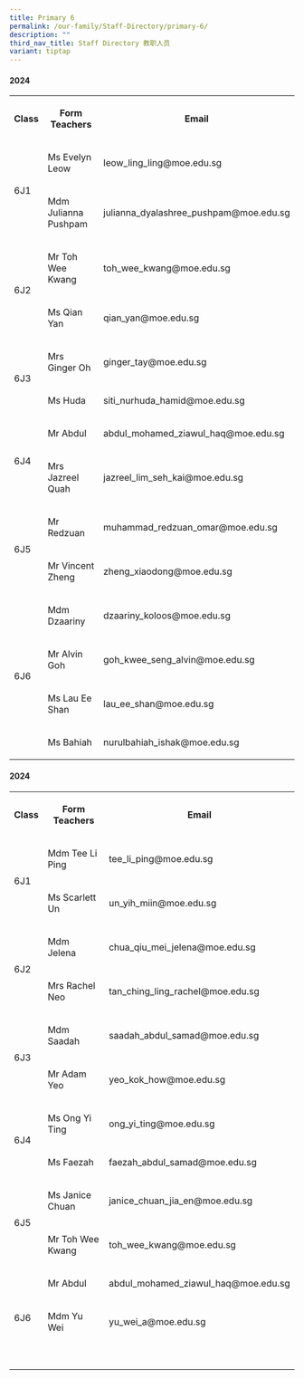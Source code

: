 ```yaml
---
title: Primary 6
permalink: /our-family/Staff-Directory/primary-6/
description: ""
third_nav_title: Staff Directory 教职人员
variant: tiptap
---
```

<h4>2024</h4>
<table style="minWidth: 75px">
<colgroup>
<col>
<col>
<col>
</colgroup>
<tbody>
<tr>
<th rowspan="1" colspan="1">
<p>Class</p>
</th>
<th rowspan="1" colspan="1">
<p>Form Teachers</p>
</th>
<th rowspan="1" colspan="1">
<p>Email</p>
</th>
</tr>
<tr>
<td rowspan="2" colspan="1">
<p>6J1</p>
</td>
<td rowspan="1" colspan="1">
<p>Ms Evelyn Leow</p>
</td>
<td rowspan="1" colspan="1">
<p>leow_ling_ling@moe.edu.sg</p>
</td>
</tr>
<tr>
<td rowspan="1" colspan="1">
<p>Mdm Julianna Pushpam</p>
</td>
<td rowspan="1" colspan="1">
<p>julianna_dyalashree_pushpam@moe.edu.sg</p>
</td>
</tr>
<tr>
<td rowspan="2" colspan="1">
<p>6J2</p>
</td>
<td rowspan="1" colspan="1">
<p>Mr Toh Wee Kwang</p>
</td>
<td rowspan="1" colspan="1">
<p>toh_wee_kwang@moe.edu.sg</p>
</td>
</tr>
<tr>
<td rowspan="1" colspan="1">
<p>Ms Qian Yan</p>
</td>
<td rowspan="1" colspan="1">
<p>qian_yan@moe.edu.sg</p>
</td>
</tr>
<tr>
<td rowspan="2" colspan="1">
<p>6J3</p>
</td>
<td rowspan="1" colspan="1">
<p>Mrs Ginger Oh</p>
</td>
<td rowspan="1" colspan="1">
<p>ginger_tay@moe.edu.sg</p>
</td>
</tr>
<tr>
<td rowspan="1" colspan="1">
<p>Ms Huda</p>
</td>
<td rowspan="1" colspan="1">
<p>siti_nurhuda_hamid@moe.edu.sg</p>
</td>
</tr>
<tr>
<td rowspan="2" colspan="1">
<p>6J4</p>
</td>
<td rowspan="1" colspan="1">
<p>Mr Abdul</p>
</td>
<td rowspan="1" colspan="1">
<p>abdul_mohamed_ziawul_haq@moe.edu.sg</p>
</td>
</tr>
<tr>
<td rowspan="1" colspan="1">
<p>Mrs Jazreel Quah</p>
</td>
<td rowspan="1" colspan="1">
<p>jazreel_lim_seh_kai@moe.edu.sg</p>
</td>
</tr>
<tr>
<td rowspan="2" colspan="1">
<p>6J5</p>
</td>
<td rowspan="1" colspan="1">
<p>Mr Redzuan</p>
</td>
<td rowspan="1" colspan="1">
<p>muhammad_redzuan_omar@moe.edu.sg</p>
</td>
</tr>
<tr>
<td rowspan="1" colspan="1">
<p>Mr Vincent Zheng</p>
</td>
<td rowspan="1" colspan="1">
<p>zheng_xiaodong@moe.edu.sg</p>
</td>
</tr>
<tr>
<td rowspan="4" colspan="1">
<p>6J6</p>
</td>
<td rowspan="1" colspan="1">
<p>Mdm Dzaariny</p>
</td>
<td rowspan="1" colspan="1">
<p>dzaariny_koloos@moe.edu.sg</p>
</td>
</tr>
<tr>
<td rowspan="1" colspan="1">
<p>Mr Alvin Goh</p>
</td>
<td rowspan="1" colspan="1">
<p>goh_kwee_seng_alvin@moe.edu.sg</p>
</td>
</tr>
<tr>
<td rowspan="1" colspan="1">
<p>Ms Lau Ee Shan</p>
</td>
<td rowspan="1" colspan="1">
<p>lau_ee_shan@moe.edu.sg</p>
</td>
</tr>
<tr>
<td rowspan="1" colspan="1">
<p>Ms Bahiah</p>
</td>
<td rowspan="1" colspan="1">
<p>nurulbahiah_ishak@moe.edu.sg</p>
</td>
</tr>
</tbody>
</table>
<p></p>
<h4>2024</h4>
<table style="minWidth: 75px">
<colgroup>
<col>
<col>
<col>
</colgroup>
<tbody>
<tr>
<th rowspan="1" colspan="1">
<p>Class</p>
</th>
<th rowspan="1" colspan="1">
<p>Form Teachers</p>
</th>
<th rowspan="1" colspan="1">
<p>Email</p>
</th>
</tr>
<tr>
<td rowspan="2" colspan="1">
<p>6J1</p>
</td>
<td rowspan="1" colspan="1">
<p>Mdm Tee Li Ping</p>
</td>
<td rowspan="1" colspan="1">
<p>tee_li_ping@moe.edu.sg</p>
</td>
</tr>
<tr>
<td rowspan="1" colspan="1">
<p>Ms Scarlett Un</p>
</td>
<td rowspan="1" colspan="1">
<p>un_yih_miin@moe.edu.sg</p>
</td>
</tr>
<tr>
<td rowspan="2" colspan="1">
<p>6J2</p>
</td>
<td rowspan="1" colspan="1">
<p>Mdm Jelena</p>
</td>
<td rowspan="1" colspan="1">
<p>chua_qiu_mei_jelena@moe.edu.sg</p>
</td>
</tr>
<tr>
<td rowspan="1" colspan="1">
<p>Mrs Rachel Neo</p>
</td>
<td rowspan="1" colspan="1">
<p>tan_ching_ling_rachel@moe.edu.sg</p>
</td>
</tr>
<tr>
<td rowspan="2" colspan="1">
<p>6J3</p>
</td>
<td rowspan="1" colspan="1">
<p>Mdm Saadah</p>
</td>
<td rowspan="1" colspan="1">
<p>saadah_abdul_samad@moe.edu.sg</p>
</td>
</tr>
<tr>
<td rowspan="1" colspan="1">
<p>Mr Adam Yeo</p>
</td>
<td rowspan="1" colspan="1">
<p>yeo_kok_how@moe.edu.sg</p>
</td>
</tr>
<tr>
<td rowspan="2" colspan="1">
<p>6J4</p>
</td>
<td rowspan="1" colspan="1">
<p>Ms Ong Yi Ting</p>
</td>
<td rowspan="1" colspan="1">
<p>ong_yi_ting@moe.edu.sg</p>
</td>
</tr>
<tr>
<td rowspan="1" colspan="1">
<p>Ms Faezah</p>
</td>
<td rowspan="1" colspan="1">
<p>faezah_abdul_samad@moe.edu.sg</p>
</td>
</tr>
<tr>
<td rowspan="2" colspan="1">
<p>6J5</p>
</td>
<td rowspan="1" colspan="1">
<p>Ms Janice Chuan</p>
</td>
<td rowspan="1" colspan="1">
<p>janice_chuan_jia_en@moe.edu.sg</p>
</td>
</tr>
<tr>
<td rowspan="1" colspan="1">
<p>Mr Toh Wee Kwang</p>
</td>
<td rowspan="1" colspan="1">
<p>toh_wee_kwang@moe.edu.sg</p>
</td>
</tr>
<tr>
<td rowspan="4" colspan="1">
<p>6J6</p>
</td>
<td rowspan="1" colspan="1">
<p>Mr Abdul</p>
</td>
<td rowspan="1" colspan="1">
<p>abdul_mohamed_ziawul_haq@moe.edu.sg</p>
</td>
</tr>
<tr>
<td rowspan="1" colspan="1">
<p>Mdm Yu Wei</p>
</td>
<td rowspan="1" colspan="1">
<p>yu_wei_a@moe.edu.sg</p>
</td>
</tr>
<tr>
<td rowspan="1" colspan="1">
<p></p>
</td>
<td rowspan="1" colspan="1">
<p></p>
</td>
</tr>
<tr>
<td rowspan="1" colspan="1">
<p></p>
</td>
<td rowspan="1" colspan="1">
<p></p>
</td>
</tr>
</tbody>
</table>
<p></p>